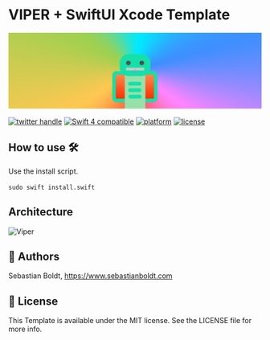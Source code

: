 # VIPER + SwiftUI Xcode Template

![Viper](https://github.com/SebastianBoldt/VIPER-SwiftUI-Xcode-Template/blob/master/Github%20Assets/banner.jpg?raw=true)

<a href="http://twitter.com/sebastianboldt"><img src="https://img.shields.io/badge/twitter-@sebastianboldt-blue.svg?longCache=true&style=flat-square" alt="twitter handle" /></a>
<a href="https://developer.apple.com/swift"><img src="https://img.shields.io/badge/swift4-compatible-orange.svg?longCache=true&style=flat-square" alt="Swift 4 compatible" /></a>
<a href="https://www.apple.com/de/ios/ios-11/"><img src="https://img.shields.io/badge/platform-iOS-lightgray.svg?longCache=true&style=flat-square" alt="platform" /></a>
<a href="https://en.wikipedia.org/wiki/MIT_License"><img src="https://img.shields.io/badge/license-MIT-lightgray.svg?longCache=true&style=flat-square" alt="license" /></a>

## How to use 🛠

Use the install script.

```sudo swift install.swift```

## Architecture

![Viper](https://github.com/SebastianBoldt/VIPER-SwiftUI-Xcode-Template/blob/master/Github%20Assets/architecture.jpg?raw=true)


## 🤖 Authors

Sebastian Boldt, https://www.sebastianboldt.com

## 📄 License

This Template is available under the MIT license. See the LICENSE file for more info.


